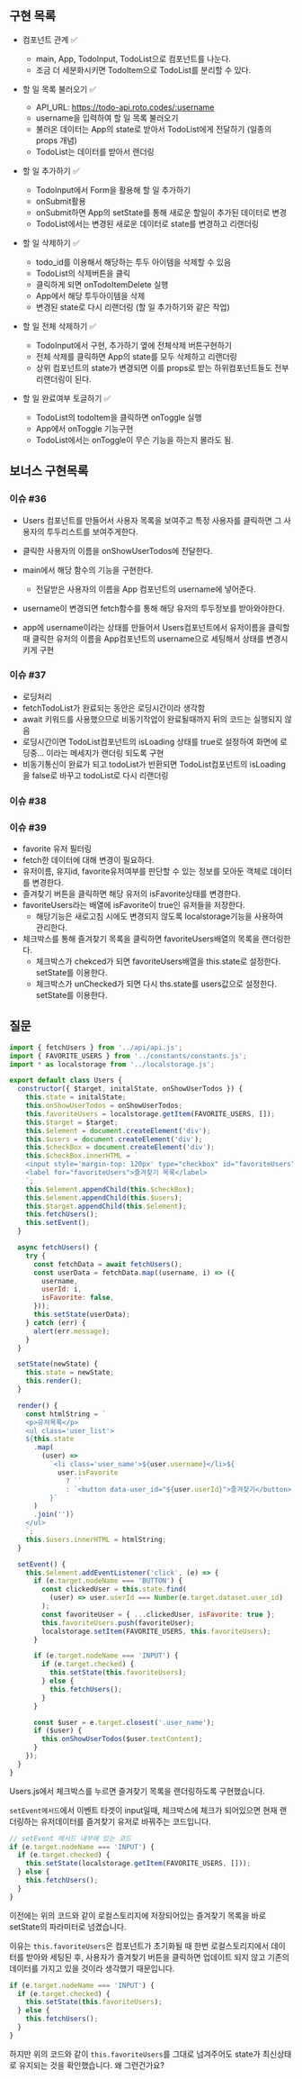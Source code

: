 ## 구현 목록

- 컴포넌트 관계 ✅

  - main, App, TodoInput, TodoList으로 컴포넌트를 나눈다.
  - 조금 더 세분화시키면 TodoItem으로 TodoList를 분리할 수 있다.

- 할 일 목록 불러오기 ✅

  - API_URL: https://todo-api.roto.codes/:username
  - username을 입력하여 할 일 목록 불러오기
  - 불러온 데이터는 App의 state로 받아서 TodoList에게 전달하기 (일종의 props 개념)
  - TodoList는 데이터를 받아서 랜더링

- 할 일 추가하기 ✅

  - TodoInput에서 Form을 활용해 할 일 추가하기
  - onSubmit활용
  - onSubmit하면 App의 setState를 통해 새로운 할일이 추가된 데이터로 변경
  - TodoList에서는 변경된 새로운 데이터로 state를 변경하고 리랜더링

- 할 일 삭제하기 ✅

  - todo_id를 이용해서 해당하는 투두 아이템을 삭제할 수 있음
  - TodoList의 삭제버튼을 클릭
  - 클릭하게 되면 onTodoItemDelete 실행
  - App에서 해당 투두아이템을 삭제
  - 변경된 state로 다시 리랜더링 (할 일 추가하기와 같은 작업)

- 할 일 전체 삭제하기 ✅

  - TodoInput에서 구현, 추가하기 옆에 전체삭제 버튼구현하기
  - 전체 삭제를 클릭하면 App의 state를 모두 삭제하고 리랜더링
  - 상위 컴포넌트의 state가 변경되면 이를 props로 받는 하위컴포넌트들도 전부 리랜더링이 된다.

- 할 일 완료여부 토글하기 ✅

  - TodoList의 todoItem을 클릭하면 onToggle 실행
  - App에서 onToggle 기능구현
  - TodoList에서는 onToggle이 무슨 기능을 하는지 몰라도 됨.

## 보너스 구현목록

### 이슈 #36

- Users 컴포넌트를 만들어서 사용자 목록을 보여주고 특정 사용자를 클릭하면 그 사용자의 투두리스트를 보여주게한다.

- 클릭한 사용자의 이름을 onShowUserTodos에 전달한다.
- main에서 해당 함수의 기능을 구현한다.
  - 전달받은 사용자의 이름을 App 컴포넌트의 username에 넣어준다.
- username이 변경되면 fetch함수를 통해 해당 유저의 투두정보를 받아와야한다.
- app에 username이라는 상태를 만들어서 Users컴포넌트에서 유저이름을 클릭할 때 클릭한 유저의 이름을 App컴포넌트의 username으로 세팅해서 상태를 변경시키게 구현

### 이슈 #37

- 로딩처리
- fetchTodoList가 완료되는 동안은 로딩시간이라 생각함
- await 키워드를 사용했으므로 비동기작업이 완료될때까지 뒤의 코드는 실행되지 않음
- 로딩시간이면 TodoList컴포넌트의 isLoading 상태를 true로 설정하여 화면에 로딩중... 이라는 메세지가 랜더링 되도록 구현
- 비동기통신이 완료가 되고 todoList가 반환되면 TodoList컴포넌트의 isLoading을 false로 바꾸고 todoList로 다시 리랜더링

### 이슈 #38

### 이슈 #39

- favorite 유저 필터링
- fetch한 데이터에 대해 변경이 필요하다.
- 유저이름, 유지id, favorite유저여부를 판단할 수 있는 정보를 모아둔 객체로 데이터를 변경한다.
- 즐겨찾기 버튼을 클릭하면 해당 유저의 isFavorite상태를 변경한다.
- favoriteUsers라는 배열에 isFavorite이 true인 유저들을 저장한다.
  - 해당기능은 새로고침 시에도 변경되지 않도록 localstorage기능을 사용하여 관리한다.
- 체크박스를 통해 즐겨찾기 목록을 클릭하면 favoriteUsers배열의 목록을 랜더링한다.
  - 체크박스가 chekced가 되면 favoriteUsers배열을 this.state로 설정한다. setState를 이용한다.
  - 체크박스가 unChecked가 되면 다시 ths.state를 users값으로 설정한다. setState를 이용한다.

## 질문

```js
import { fetchUsers } from '../api/api.js';
import { FAVORITE_USERS } from '../constants/constants.js';
import * as localstorage from '../localstorage.js';

export default class Users {
  constructor({ $target, initalState, onShowUserTodos }) {
    this.state = initalState;
    this.onShowUserTodos = onShowUserTodos;
    this.favoriteUsers = localstorage.getItem(FAVORITE_USERS, []);
    this.$target = $target;
    this.$element = document.createElement('div');
    this.$users = document.createElement('div');
    this.$checkBox = document.createElement('div');
    this.$checkBox.innerHTML = `
    <input style='margin-top: 120px' type="checkbox" id="favoriteUsers" name="favoriteUsers"/>
    <label for="favoriteUsers">즐겨찾기 목록</label>
    `;
    this.$element.appendChild(this.$checkBox);
    this.$element.appendChild(this.$users);
    this.$target.appendChild(this.$element);
    this.fetchUsers();
    this.setEvent();
  }

  async fetchUsers() {
    try {
      const fetchData = await fetchUsers();
      const userData = fetchData.map((username, i) => ({
        username,
        userId: i,
        isFavorite: false,
      }));
      this.setState(userData);
    } catch (err) {
      alert(err.message);
    }
  }

  setState(newState) {
    this.state = newState;
    this.render();
  }

  render() {
    const htmlString = `
    <p>유저목록</p>
    <ul class='user_list'>
    ${this.state
      .map(
        (user) =>
          `<li class='user_name'>${user.username}</li>${
            user.isFavorite
              ? ``
              : `<button data-user_id="${user.userId}">즐겨찾기</button>`
          }`
      )
      .join('')}
    </ul>
    `;
    this.$users.innerHTML = htmlString;
  }

  setEvent() {
    this.$element.addEventListener('click', (e) => {
      if (e.target.nodeName === 'BUTTON') {
        const clickedUser = this.state.find(
          (user) => user.userId === Number(e.target.dataset.user_id)
        );
        const favoriteUser = { ...clickedUser, isFavorite: true };
        this.favoriteUsers.push(favoriteUser);
        localstorage.setItem(FAVORITE_USERS, this.favoriteUsers);
      }

      if (e.target.nodeName === 'INPUT') {
        if (e.target.checked) {
          this.setState(this.favoriteUsers);
        } else {
          this.fetchUsers();
        }
      }

      const $user = e.target.closest('.user_name');
      if ($user) {
        this.onShowUserTodos($user.textContent);
      }
    });
  }
}
```

Users.js에서 체크박스를 누르면 즐겨찾기 목록을 랜더링하도록 구현했습니다.

`setEvent메서드`에서 이벤트 타겟이 input일때, 체크박스에 체크가 되어있으면 현재 랜더링하는 유저데이터를 즐겨찾기 유저로 바꿔주는 코드입니다.

```js
// setEvent 메서드 내부에 있는 코드
if (e.target.nodeName === 'INPUT') {
  if (e.target.checked) {
    this.setState(localstorage.getItem(FAVORITE_USERS, []));
  } else {
    this.fetchUsers();
  }
}
```

이전에는 위의 코드와 같이 로컬스토리지에 저장되어있는 즐겨찾기 목록을 바로 setState의 파라미터로 넘겼습니다.

이유는 `this.favoriteUsers`은 컴포넌트가 초기화될 때 한번 로컬스토리지에서 데이터를 받아와 세팅된 후, 사용자가 즐겨찾기 버튼을 클릭하면 업데이트 되지 않고 기존의 데이터를 가지고 있을 것이라 생각했기 때문입니다.

```js
if (e.target.nodeName === 'INPUT') {
  if (e.target.checked) {
    this.setState(this.favoriteUsers);
  } else {
    this.fetchUsers();
  }
}
```

하지만 위의 코드와 같이 `this.favoriteUsers`를 그대로 넘겨주어도 state가 최신상태로 유지되는 것을 확인했습니다.
왜 그런건가요?
